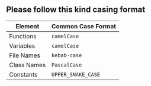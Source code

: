 ## Please follow this kind casing format
| Element           | Common Case Format |
|------------------|--------------------|
| Functions         | `camelCase`        |
| Variables         | `camelCase`        |
| File Names        | `kebab-case`       |
| Class Names       | `PascalCase`       |
| Constants         | `UPPER_SNAKE_CASE` |